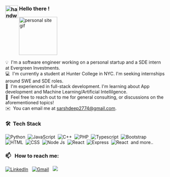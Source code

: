 
### <img alt="handwavegif" src="https://user-images.githubusercontent.com/39513876/112366216-8cfe7400-8cfe-11eb-8116-7d3dbae20e97.gif" width='40' align="left"/> Hello there ! 

<a href="https://arshdeeps.com/" target="_blank"><img alt="personal site gif" src="https://static.wixstatic.com/media/c23f10_705b9d4abdeb41eb87d568e27e6bc2f8~mv2.gif" width='120' /></a> 


💡 &nbsp;I'm a software engineer working on a personal startup and a SDE intern at Evergreen Investments.\
💻 &nbsp;I'm currently a student at Hunter College in NYC. I'm seeking internships around SWE and SDE roles.\
🌱 &nbsp;I'm experienced in full-stack development. I'm learning about App development and Machine Learning/Artificial Intellilgence.\
💬 &nbsp;Feel free to reach out to me for general consulting, or discussions on the aforementioned topics!\
✉️ &nbsp;You can email me at sarshdeep2774@gmail.com.

### 🛠 &nbsp;Tech Stack

![Python](https://img.shields.io/badge/Python-14354C?style=for-the-badge&logo=python&logoColor=white)&nbsp;
![JavaScript](https://img.shields.io/badge/JavaScript-F7DF1E?style=for-the-badge&logo=javascript&logoColor=black)&nbsp;
![C++](https://img.shields.io/badge/C%2B%2B-00599C?style=for-the-badge&logo=c%2B%2B&logoColor=white)&nbsp;
![PHP](https://img.shields.io/badge/PHP-777BB4?style=for-the-badge&logo=php&logoColor=white)&nbsp;
![Typescript](https://img.shields.io/badge/TypeScript-007ACC?style=for-the-badge&logo=typescript&logoColor=white)&nbsp;
![Bootstrap](https://img.shields.io/badge/Bootstrap-563D7C?style=for-the-badge&logo=bootstrap&logoColor=white)\
![HTML](https://img.shields.io/badge/HTML5-E34F26?style=for-the-badge&logo=html5&logoColor=white)&nbsp;
![CSS](https://img.shields.io/badge/CSS3-1572B6?style=for-the-badge&logo=css3&logoColor=white)&nbsp;
![Node Js](https://img.shields.io/badge/Node.js-43853D?style=for-the-badge&logo=node.js&logoColor=white)&nbsp;
![React](https://img.shields.io/badge/React-20232A?style=for-the-badge&logo=react&logoColor=61DAFB)&nbsp;
![Express](https://img.shields.io/badge/Express.js-404D59?style=for-the-badge)&nbsp;
![React](https://img.shields.io/badge/Tailwind_CSS-38B2AC?style=for-the-badge&logo=tailwind-css&logoColor=white)&nbsp;
and more..


### 📫 &nbsp; How to reach me:


<a href="https://www.linkedin.com/in/arshdsingh"><img alt="LinkedIn" src="https://img.shields.io/badge/LinkedIn-0077B5?style=for-the-badge&logo=linkedin&logoColor=white"/></a> &nbsp;
<a href="mailto:sarshdeep2774@gmail.com"><img alt="Gmail" src="https://img.shields.io/badge/Gmail-D14836?style=for-the-badge&logo=gmail&logoColor=white" /></a> &nbsp;
<a href="https://www.instagram.com/arshhhyyy/"><img src="https://img.shields.io/badge/Instagram-E4405F?style=for-the-badge&logo=instagram&logoColor=white"/></a> &nbsp;









